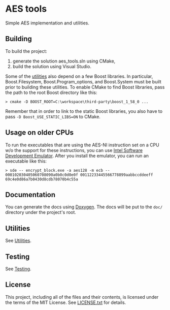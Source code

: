 # AES tools

Simple AES implementation and utilities.

## Building

To build the project:

1. generate the solution aes_tools.sln using CMake,
2. build the solution using Visual Studio.

Some of the [utilities] also depend on a few Boost libraries.
In particular, Boost.Filesystem, Boost.Program\_options, and Boost.System must
be built prior to building these utilities.
To enable CMake to find Boost libraries, pass the path to the root Boost
directory like this:

    > cmake -D BOOST_ROOT=C:\workspace\third-party\boost_1_58_0 ...

Remember that in order to link to the static Boost libraries, you also have to
pass `-D Boost_USE_STATIC_LIBS=ON` to CMake.

## Usage on older CPUs

To run the executables that are using the AES-NI instruction set on a CPU w/o
the support for these instructions, you can use [Intel Software Development
Emulator].
After you install the emulator, you can run an executable like this:

    > sde -- encrypt_block.exe -a aes128 -m ecb -- 000102030405060708090a0b0c0d0e0f 00112233445566778899aabbccddeeff
    69c4e0d86a7b0430d8cdb78070b4c55a

## Documentation

You can generate the docs using [Doxygen].
The docs will be put to the `doc/` directory under the project's root.

## Utilities

See [Utilities].

## Testing

See [Testing].

## License

This project, including all of the files and their contents, is licensed under
the terms of the MIT License.
See [LICENSE.txt] for details.



[LICENSE.txt]: LICENSE.txt
[Doxygen]: http://www.stack.nl/~dimitri/doxygen/
[Intel Software Development Emulator]: https://software.intel.com/en-us/articles/intel-software-development-emulator
[testing]: test/README.md
[utilities]: utils/README.md
